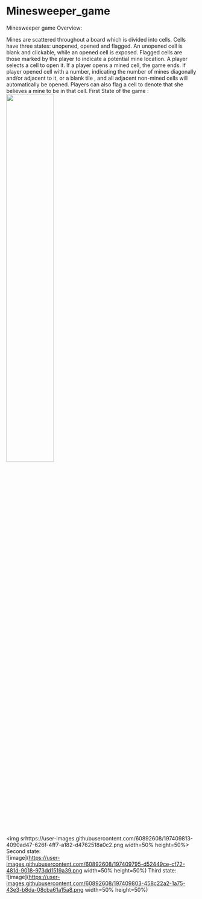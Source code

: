 # Minesweeper_game
Minesweeper game
Overview:

Mines are scattered throughout a board which is divided into cells. 
Cells have three states: unopened, opened and flagged. 
An unopened cell is blank and clickable, while an opened cell is exposed.
Flagged cells are those marked by the player to indicate a potential mine location.
A player selects a cell to open it. If a player opens a mined cell, the game ends.
If player opened cell with a number, indicating the number of mines diagonally and/or adjacent to it, or a blank tile , and all adjacent non-mined cells will automatically be opened.
Players can also flag a cell to denote that she believes a mine to be in that cell.
First State of the game :<br/>
<img src=https://user-images.githubusercontent.com/60892608/197409784-61a3e2b3-8987-4273-8b5c-81c2617e3349.png width=50% height=50%>

<img srhttps://user-images.githubusercontent.com/60892608/197409813-4090ad47-626f-4ff7-a182-d4762518a0c2.png width=50% height=50%>
Second state:<br/>
![image](https://user-images.githubusercontent.com/60892608/197409795-d52449ce-cf72-481d-9018-973dd1519a39.png width=50% height=50%)
Third state:<br/>
![image](https://user-images.githubusercontent.com/60892608/197409803-458c22a2-1a75-43e3-b8da-08cba61a15a8.png width=50% height=50%)




